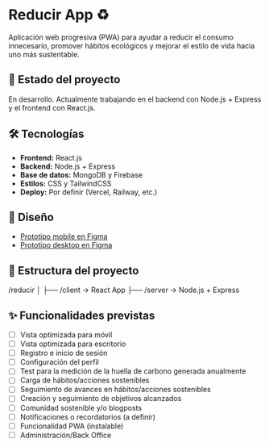 # Reducir App ♻️

Aplicación web progresiva (PWA) para ayudar a reducir el consumo innecesario, promover hábitos ecológicos y mejorar el estilo de vida hacia uno más sustentable.

## 🚧 Estado del proyecto

En desarrollo. Actualmente trabajando en el backend con Node.js + Express y el frontend con React.js.

## 🛠 Tecnologías

- **Frontend:** React.js
- **Backend:** Node.js + Express
- **Base de datos:** MongoDB y Firebase
- **Estilos:** CSS y TailwindCSS
- **Deploy:** Por definir (Vercel, Railway, etc.)

## 🎨 Diseño

- [Prototipo mobile en Figma](https://www.figma.com/proto/hXLdrNPaP5iHCABIJFSBjO/Reducir-App?node-id=2003-22&t=nTqJ5FgR3jDXflpz-1) 
- [Prototipo desktop en Figma](https://www.figma.com/proto/hXLdrNPaP5iHCABIJFSBjO/Reducir-App?node-id=2428-735&p=f&t=svWC7NXsbQTKJxq6-1&scaling=scale-down&content-scaling=fixed&page-id=0%3A1)
  
## 📁 Estructura del proyecto

/reducir
│
├── /client → React App
├── /server → Node.js + Express


## ✨ Funcionalidades previstas
- [ ] Vista optimizada para móvil
- [ ] Vista optimizada para escritorio
- [ ] Registro e inicio de sesión
- [ ] Configuración del perfil
- [ ] Test para la medición de la huella de carbono generada anualmente
- [ ] Carga de hábitos/acciones sostenibles
- [ ] Seguimiento de avances en hábitos/acciones sostenibles
- [ ] Creación y seguimiento de objetivos alcanzados
- [ ] Comunidad sostenible y/o blogposts
- [ ] Notificaciones o recordatorios (a definir)
- [ ] Funcionalidad PWA (instalable)
- [ ] Administración/Back Office
